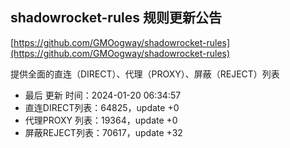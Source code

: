 ## shadowrocket-rules 规则更新公告

[https://github.com/GMOogway/shadowrocket-rules](https://github.com/GMOogway/shadowrocket-rules)

提供全面的直连（DIRECT）、代理（PROXY）、屏蔽（REJECT）列表
- 最后 更新 时间：2024-01-20 06:34:57
- 直连DIRECT列表：64825，update +0
- 代理PROXY 列表：19364，update +0
- 屏蔽REJECT列表：70617，update +32